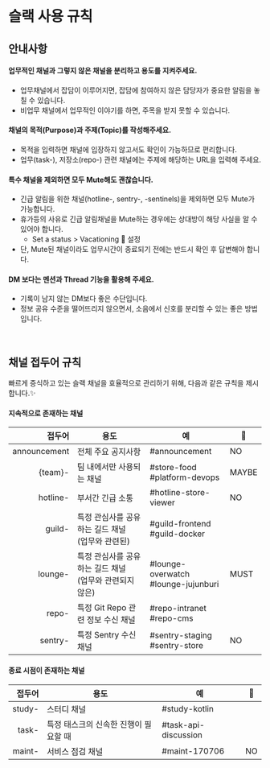 # 슬랙 사용 규칙

## 안내사항

#### 업무적인 채널과 그렇지 않은 채널을 분리하고 용도를 지켜주세요.

- 업무채널에서 잡담이 이루어지면, 잡담에 참여하지 않은 담당자가 중요한 알림을 놓칠 수 있습니다.
- 비업무 채널에서 업무적인 이야기를 하면, 주목을 받지 못할 수 있습니다.

#### 채널의 목적(Purpose)과 주제(Topic)를 작성해주세요.

- 목적을 입력하면 채널에 입장하지 않고서도 확인이 가능하므로 편리합니다.
- 업무(task-), 저장소(repo-) 관련 채널에는 주제에 해당하는 URL을 입력해 주세요.

#### 특수 채널을 제외하면 모두 Mute해도 괜찮습니다.

- 긴급 알림을 위한 채널(hotline-, sentry-, -sentinels)을 제외하면 모두 Mute가 가능합니다.
- 휴가등의 사유로 긴급 알림채널을 Mute하는 경우에는 상대방이 해당 사실을 알 수 있어야 합니다.
  - Set a status > Vacationing 🌴 설정
- 단, Mute된 채널이라도 업무시간이 종료되기 전에는 반드시 확인 후 답변해야 합니다.

#### DM 보다는 멘션과 Thread 기능을 활용해 주세요.

- 기록이 남지 않는 DM보다 좋은 수단입니다.
- 정보 공유 수준을 떨어뜨리지 않으면서, 소음에서 신호를 분리할 수 있는 좋은 방법입니다.

<br>

## 채널 접두어 규칙

빠르게 증식하고 있는 슬랙 채널을 효율적으로 관리하기 위해, 다음과 같은 규칙을 제시합니다.✨

#### 지속적으로 존재하는 채널

|          접두어 | 용도                                  | 예                                        | 🔕    |
| -----------: | ----------------------------------- | ---------------------------------------- | ----- |
| announcement | 전체 주요 공지사항                          | &#35;announcement                        | NO    |
|      {team}- | 팀 내에서만 사용되는 채널                      | &#35;store-food<br>&#35;platform-devops  | MAYBE |
|     hotline- | 부서간 긴급 소통                           | &#35;hotline-store-viewer                | NO    |
|       guild- | 특정 관심사를 공유하는 길드 채널<br>(업무와 관련된)     | &#35;guild-frontend<br>&#35;guild-docker |       |
|      lounge- | 특정 관심사를 공유하는 길드 채널<br>(업무와 관련되지 않은) | &#35;lounge-overwatch<br>&#35;lounge-jujunburi | MUST  |
|        repo- | 특정 Git Repo 관련 정보 수신 채널             | &#35;repo-intranet<br>&#35;repo-cms      |       |
|      sentry- | 특정 Sentry 수신 채널                     | &#35;sentry-staging<br>&#35;sentry-store | NO    |

#### 종료 시점이 존재하는 채널

|    접두어 | 용도                    | 예                        | 🔕   |
| -----: | --------------------- | ------------------------ | ---- |
| study- | 스터디 채널                | &#35;study-kotlin        |      |
|  task- | 특정 태스크의 신속한 진행이 필요할 때 | &#35;task-api-discussion |      |
| maint- | 서비스 점검 채널             | &#35;maint-170706        | NO   |
